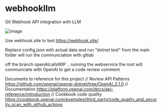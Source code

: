 # webhookllm
Git Webhook API integration with LLM

![image](https://github.com/user-attachments/assets/ecb6f5fa-8089-474e-abc8-1d56109f4abf)


Use webhook.site to test https://webhook.site/

Replace config.json with actual data and run
"dotnet test" from the main folder will run the communciation with gitlab

off the branch openAIcallsWIP .. running the webservice the root will communciate with OpenAI to get a code review comment

Documents to reference for this project
    // Review API Patterns https://github.com/openai/openai-dotnet/tree/OpenAI_2.1.0
    // Documentation https://platform.openai.com/docs/api-reference/introduction
    // Cookbook code quality https://cookbook.openai.com/examples/third_party/code_quality_and_security_scan_with_github_actions
    
